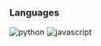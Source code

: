 ### Languages
![python](https://img.shields.io/badge/python-306998?style=for-the-badge&logo=python&logoColor=white)
![javascript](https://img.shields.io/badge/javascript-306998?style=for-the-badge&logo=#F7DF1E&logoColor=white)

<!--
**C0m0n/C0m0n** is a ✨ _special_ ✨ repository because its `README.md` (this file) appears on your GitHub profile.

Here are some ideas to get you started:

- 🔭 I’m currently working on ...
- 🌱 I’m currently learning ...
- 👯 I’m looking to collaborate on ...
- 🤔 I’m looking for help with ...
- 💬 Ask me about ...
- 📫 How to reach me: ...
- 😄 Pronouns: ...
- ⚡ Fun fact: ...
-->
